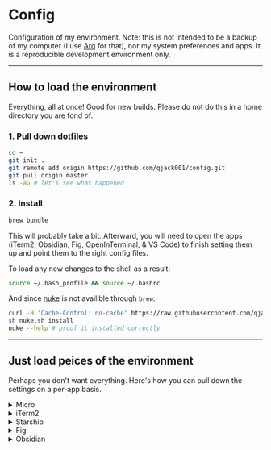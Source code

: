 # Config

Configuration of my environment. Note: this is not intended to be a backup
of my computer (I use [Arq](https://www.arqbackup.com) for that), nor my
system preferences and apps. It is a reproducible development environment only.

---

## How to load the environment

Everything, all at once! Good for new builds. Please do not do this in
a home directory you are fond of.

### 1. Pull down dotfiles

```bash
cd ~
git init .
git remote add origin https://github.com/qjack001/config.git
git pull origin master
ls -aG # let's see what happened
```


### 2. Install

```bash
brew bundle
```

This will probably take a bit. Afterward, you will need to open the
apps (iTerm2, Obsidian, Fig, OpenInTerminal, & VS Code) to finish
setting them up and point them to the right config files.

To load any new changes to the shell as a result:

```bash
source ~/.bash_profile && source ~/.bashrc
```

And since [nuke](https://github.com/qjack001/nuke) is not availible through `brew`:

```bash
curl -H 'Cache-Control: no-cache' https://raw.githubusercontent.com/qjack001/nuke/main/nuke.sh -o nuke.sh
sh nuke.sh install
nuke --help # proof it installed correctly
```

---

## Just load peices of the environment

Perhaps you don't want everything. Here's how you can pull down the
settings on a per-app basis.


<details>
  <summary>Micro</summary>
  
  Make sure it's installed:
  
  ```bash
  brew install micro
  # or if brew is not an option:
  # curl https://getmic.ro | bash
  ```
  
  then:
  
  ```bash
  curl https://codeload.github.com/qjack001/config/tar.gz/main | tar -xz --strip=2 config-main/.config/micro
  mv -i micro ~/.config/
  ```
</details>

<details>
  <summary>iTerm2</summary>
  
  Make sure it's installed:
  
  ```bash
  brew install --cask iterm2
  ```
  
  then:
  
  ```bash
  curl https://codeload.github.com/qjack001/config/tar.gz/main | tar -xz --strip=2 config-main/.config/iterm2
  mv -i iterm2 ~/.config/
  ```
  
  Once downloaded, open iTerm2 and go to **Preferences > General > Preferences > Load preferences from a custom folder or URL**.
  In the text input field, write: `~/.config/iterm2`. See also: [Installing Dracula theme for iTerm2](https://draculatheme.com/iterm).
</details>

<details>
  <summary>Starship</summary>
  
  Make sure it's installed:
  
  ```bash
  brew install starship
  ```
  
  and add `eval "$(starship init bash)"` to the end of your `.bashrc` file. Then:
  
  ```bash
  curl https://codeload.github.com/qjack001/config/tar.gz/main | tar -xz --strip=2 config-main/.config/starship.toml
  mv -i starship.toml ~/.config/
  ```
</details>

<details>
  <summary>Fig</summary>
  
  Make sure it's installed:
  
  ```bash
  brew install --cask fig
  ```
  
  then open the Fig app (in your applications folder) and complete the setup guide.
  Once finished, install the settings (note you may need to run `fig app set-path` afterwards):
  
  ```bash
  curl https://codeload.github.com/qjack001/config/tar.gz/main | tar -xz --strip=2 config-main/.fig/settings.json
  mv -i settings.json ~/.fig/
  ```
</details>

<details>
  <summary>Obsidian</summary>
  
  Make sure it's installed:
  
  ```bash
  brew install --cask obsidian
  ```
  
  then:
  
  ```bash
  curl https://codeload.github.com/qjack001/config/tar.gz/main | tar -xz --strip=2 config-main/.config/.obsidian
  mv -i .obsidian ~/Documents/Notes/ # I'm assuming Obsidian has already made a notes folder here
  ```
</details>
